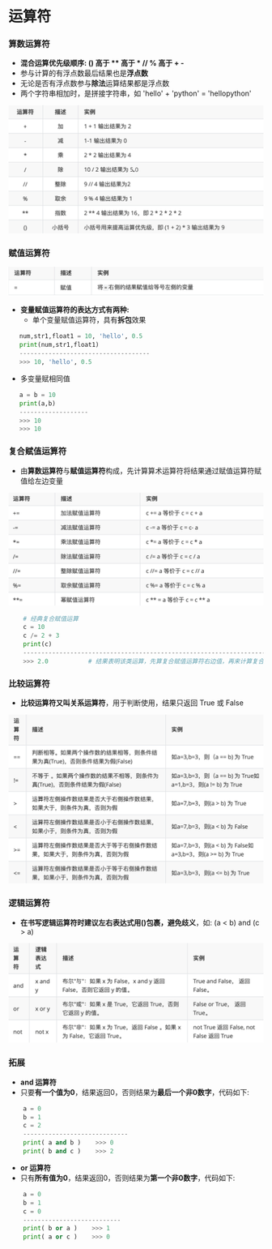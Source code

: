 # 运算符
### 算数运算符
*  **混合运算优先级顺序: () 高于 \*\* 高于 \* // % 高于 + -**
 *  参与计算的有浮点数最后结果也是**浮点数**
 *  无论是否有浮点数参与**除法**运算结果都是浮点数
 *  两个字符串相加时，是拼接字符串，如 'hello' + 'python' = 'hellopython'
 
![](/assets/QQ20200921-112032@2x.png)
  
### 赋值运算符
![](/assets/QQ20200921-123959@2x.png)
* **变量赋值运算符的表达方式有两种:**
  *  单个变量赋值运算符，具有**拆包**效果
  
 ```python
    num,str1,float1 = 10, 'hello', 0.5
    print(num,str1,float1)
    ------------------------------------
    >>> 10, 'hello', 0.5
 ```

  *  多变量赋相同值

 ```python
    a = b = 10
    print(a,b)
    -------------------
    >>> 10
    >>> 10
 ```

### 复合赋值运算符
*  由**算数运算符**与**赋值运算符**构成，先计算算术运算符将结果通过赋值运算符赋值给左边变量

![](/assets/QQ20200921-124533@2x.png)


```python
    # 经典复合赋值运算
    c = 10
    c /= 2 + 3
    print(c)
    -------------------------------------------------------------------------
    >>> 2.0           # 结果表明该类运算，先算复合赋值运算符右边值，再来计算复合赋值运算

```

### 比较运算符
*  **比较运算符又叫关系运算符**，用于判断使用，结果只返回 True 或 False

![](/assets/QQ20200921-124728@2x.png)

### 逻辑运算符
*  **在书写逻辑运算符时建议左右表达式用()包裹，避免歧义**，如: (a < b) and (c > a)

![](/assets/QQ20200921-124856@2x.png)

### 拓展
*  **and 运算符**
  *  只要**有一个值为0**，结果返回0，否则结果为**最后一个非0数字**，代码如下:
  
  
```python
    a = 0
    b = 1
    c = 2
    -----------------------------
    print( a and b )    >>> 0
    print( b and c )    >>> 2
```
  
*  **or 运算符**
  *  只有**所有值为0**，结果返回0，否则结果为**第一个非0数字**，代码如下:
    
```python
    a = 0
    b = 1
    c = 0
    ---------------------------
    print( b or a )    >>> 1
    print( a or c )    >>> 0
```
















